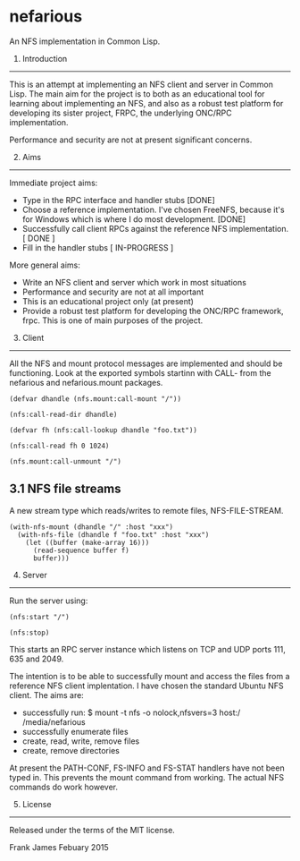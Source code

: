 # nefarious
An NFS implementation in Common Lisp.

1. Introduction
-----------------

This is an attempt at implementing an NFS client and server in Common Lisp. The main aim for
the project is to both as an educational tool for learning about implementing an NFS, and also
as a robust test platform for developing its sister project, FRPC, the underlying ONC/RPC implementation.

Performance and security are not at present significant concerns.

2. Aims
--------

Immediate project aims:
* Type in the RPC interface and handler stubs [DONE]
* Choose a reference implementation. I've chosen FreeNFS, because it's for Windows which is where I do most development. [DONE]
* Successfully call client RPCs against the reference NFS implementation. [ DONE ]
* Fill in the handler stubs [ IN-PROGRESS ]

More general aims:
* Write an NFS client and server which work in most situations
* Performance and security are not at all important
* This is an educational project only (at present)
* Provide a robust test platform for developing the ONC/RPC framework, frpc. This is one of main purposes of the project.

3. Client
----------

All the NFS and mount protocol messages are implemented and should be functioning. Look at the exported 
symbols startinn with CALL- from the nefarious and nefarious.mount packages.

```
(defvar dhandle (nfs.mount:call-mount "/"))

(nfs:call-read-dir dhandle)

(defvar fh (nfs:call-lookup dhandle "foo.txt"))

(nfs:call-read fh 0 1024)

(nfs.mount:call-unmount "/")
```

3.1 NFS file streams
---------------------

A new stream type which reads/writes to remote files, NFS-FILE-STREAM.

```
(with-nfs-mount (dhandle "/" :host "xxx")
  (with-nfs-file (dhandle f "foo.txt" :host "xxx")
    (let ((buffer (make-array 16)))
      (read-sequence buffer f)
      buffer)))
```

4. Server 
-----------

Run the server using:

```
(nfs:start "/")

(nfs:stop)
```

This starts an RPC server instance which listens on TCP and UDP ports 111, 635 and 2049.

The intention is to be able to successfully mount and access the files from a reference NFS client
implentation. I have chosen the standard Ubuntu NFS client. The aims are:
* successfully run: $ mount -t nfs -o nolock,nfsvers=3 host:/ /media/nefarious
* successfully enumerate files
* create, read, write, remove files
* create, remove directories

At present the PATH-CONF, FS-INFO and FS-STAT handlers have not been typed in. This prevents
the mount command from working. The actual NFS commands do work however.

5. License
------------

Released under the terms of the MIT license.


Frank James 
Febuary 2015